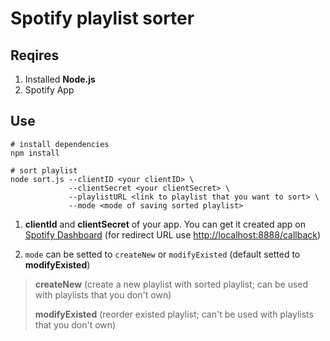 # Spotify playlist sorter

## Reqires
1. Installed **Node.js**
2. Spotify App

## Use
```shell
# install dependencies
npm install

# sort playlist
node sort.js --clientID <your clientID> \
             --clientSecret <your clientSecret> \
             --playlistURL <link to playlist that you want to sort> \
             --mode <mode of saving sorted playlist>
```

1. **clientId** and **clientSecret** of your app. You can get it created app on [Spotify Dashboard](https://developer.spotify.com/dashboard) (for redirect URL use <http://localhost:8888/callback>)

2. `mode` can be setted to `createNew` or `modifyExisted` (default setted to **modifyExisted**)
>**createNew** (create a new playlist with sorted playlist; can be used with playlists that you don't own)
> 
>**modifyExisted** (reorder existed playlist; can't be used with playlists that you don't own)

